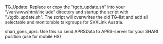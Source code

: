 TG_Update:
Replace or copy the "tgdb_update.sh" into your "/var/www/html/include" directory and startup the script with "./tgdb_update.sh".
The script will overwrites the old TG-list and add all selectable and monitorable talkgroups for SVXLink Austria.

shari_goes_aprs:
Use this so send APRSData to APRS-server for your SHARI position (use for mobile HS)
